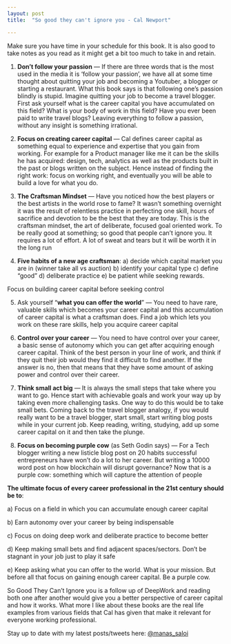 ```yaml
---
layout: post
title:  "So good they can't ignore you - Cal Newport"

---
```



Make sure you have time in your schedule for this book. It is also good to take notes as you read as it might get a bit too much to take in and retain.


1. **Don’t follow your passion** — If there are three words that is the most used in the media it is ‘follow your passion’, we have all at some time thought about quitting your job and becoming a Youtuber, a blogger or starting a restaurant. What this book says is that following one’s passion blindly is stupid. Imagine quitting your job to become a travel blogger. First ask yourself what is the career capital you have accumulated on this field? What is your body of work in this field? Have you ever been paid to write travel blogs? Leaving everything to follow a passion, without any insight is something irrational.

2. **Focus on creating career capital** — Cal defines career capital as something equal to experience and expertise that you gain from working. For example for a Product manager like me it can be the skills he has acquired: design, tech, analytics as well as the products built in the past or blogs written on the subject. Hence instead of finding the right work: focus on working right, and eventually you will be able to build a love for what you do.

3. **The Craftsman Mindset** — Have you noticed how the best players or the best artists in the world rose to fame? It wasn’t something overnight it was the result of relentless practice in perfecting one skill, hours of sacrifice and devotion to be the best that they are today. This is the craftsman mindset, the art of deliberate, focused goal oriented work. To be really good at something; so good that people can’t ignore you. It requires a lot of effort. A lot of sweat and tears but it will be worth it in the long run

4. **Five habits of a new age craftsman**:
a) decide which capital market you are in (winner take all vs auction)
b) identify your capital type
c) define “good”
d) deliberate practice
e) be patient while seeking rewards.

Focus on building career capital before seeking control

5. Ask yourself “**what you can offer the world**” — You need to have rare, valuable skills which becomes your career capital and this accumulation of career capital is what a craftsman does. Find a job which lets you work on these rare skills, help you acquire career capital

6. **Control over your career** — You need to have control over your career, a basic sense of autonomy which you can get after acquiring enough career capital. Think of the best person in your line of work, and think if they quit their job would they find it difficult to find another. If the answer is no, then that means that they have some amount of asking power and control over their career.

7. **Think small act big** — It is always the small steps that take where you want to go. Hence start with achievable goals and work your way up by taking even more challenging tasks. One way to do this would be to take small bets. Coming back to the travel blogger analogy, if you would really want to be a travel blogger, start small, start writing blog posts while in your current job. Keep reading, writing, studying, add up some career capital on it and then take the plunge.

8. **Focus on becoming purple cow** (as Seth Godin says) — For a Tech blogger writing a new listicle blog post on 20 habits successful entrepreneurs have won’t do a lot to her career. But writing a 10000 word post on how blockchain will disrupt governance? Now that is a purple cow: something which will capture the attention of people

**The ultimate focus of every career professional in the 21st century should be to**:

a) Focus on a field in which you can accumulate enough career capital

b) Earn autonomy over your career by being indispensable

c) Focus on doing deep work and deliberate practice to become better

d) Keep making small bets and find adjacent spaces/sectors. Don’t be stagnant in your job just to play it safe

e) Keep asking what you can offer to the world. What is your mission. But before all that focus on gaining enough career capital. Be a purple cow.

So Good They Can’t Ignore you is a follow up of DeepWork and reading both one after another would give you a better perspective of career capital and how it works. What more I like about these books are the real life examples from various fields that Cal has given that make it relevant for everyone working professional.

Stay up to date with my latest posts/tweets here: [@manas_saloi](http://twitter.com/manas_saloi)
